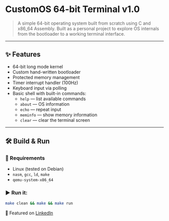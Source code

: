 # CustomOS 64-bit Terminal v1.0

> A simple 64-bit operating system built from scratch using C and x86_64 Assembly. Built as a personal project to explore OS internals from the bootloader to a working terminal interface.

---

## ✨ Features

- 64-bit long mode kernel
- Custom hand-written bootloader
- Protected memory management
- Timer interrupt handler (100Hz)
- Keyboard input via polling
- Basic shell with built-in commands:
  - `help` — list available commands
  - `about` — OS information
  - `echo` — repeat input
  - `meminfo` — show memory information
  - `clear` — clear the terminal screen

---

## 🛠️ Build & Run

### 🔧 Requirements

- Linux (tested on Debian)
- `nasm`, `gcc`, `ld`, `make`
- `qemu-system-x86_64`

### ▶️ Run it:

```bash
make clean && make && make run
```

🔗 Featured on [LinkedIn](https://www.linkedin.com/posts/harikrishnan-kodakkad-414875294_osdev-assembly-linux-activity-7318582443366576128-RTsa?utm_source=share&utm_medium=member_desktop&rcm=ACoAAEdRuxABwzwUE2nAtof4sSYLVycoA0jPQgk)
